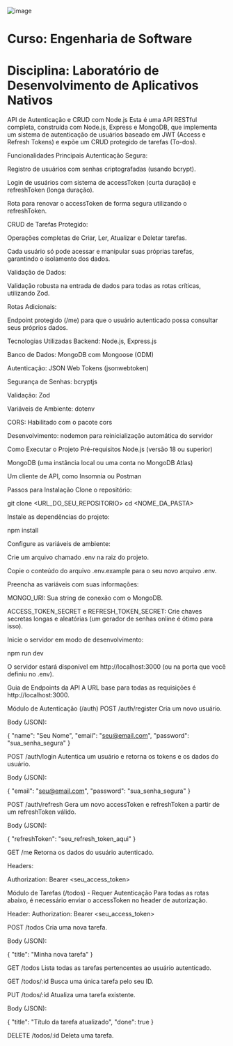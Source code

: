 ![image](https://github.com/yagojardimm/Trab-estrutura-de-dados/assets/134665777/0e4c999d-15b7-4b8a-ac69-aab319ffca37)
# Curso: Engenharia de Software 
# Disciplina: Laboratório de Desenvolvimento de Aplicativos Nativos

API de Autenticação e CRUD com Node.js
Esta é uma API RESTful completa, construída com Node.js, Express e MongoDB, que implementa um sistema de autenticação de usuários baseado em JWT (Access e Refresh Tokens) e expõe um CRUD protegido de tarefas (To-dos).

Funcionalidades Principais
Autenticação Segura:

Registro de usuários com senhas criptografadas (usando bcrypt).

Login de usuários com sistema de accessToken (curta duração) e refreshToken (longa duração).

Rota para renovar o accessToken de forma segura utilizando o refreshToken.

CRUD de Tarefas Protegido:

Operações completas de Criar, Ler, Atualizar e Deletar tarefas.

Cada usuário só pode acessar e manipular suas próprias tarefas, garantindo o isolamento dos dados.

Validação de Dados:

Validação robusta na entrada de dados para todas as rotas críticas, utilizando Zod.

Rotas Adicionais:

Endpoint protegido (/me) para que o usuário autenticado possa consultar seus próprios dados.

Tecnologias Utilizadas
Backend: Node.js, Express.js

Banco de Dados: MongoDB com Mongoose (ODM)

Autenticação: JSON Web Tokens (jsonwebtoken)

Segurança de Senhas: bcryptjs

Validação: Zod

Variáveis de Ambiente: dotenv

CORS: Habilitado com o pacote cors

Desenvolvimento: nodemon para reinicialização automática do servidor

Como Executar o Projeto
Pré-requisitos
Node.js (versão 18 ou superior)

MongoDB (uma instância local ou uma conta no MongoDB Atlas)

Um cliente de API, como Insomnia ou Postman

Passos para Instalação
Clone o repositório:

git clone <URL_DO_SEU_REPOSITORIO>
cd <NOME_DA_PASTA>

Instale as dependências do projeto:

npm install

Configure as variáveis de ambiente:

Crie um arquivo chamado .env na raiz do projeto.

Copie o conteúdo do arquivo .env.example para o seu novo arquivo .env.

Preencha as variáveis com suas informações:

MONGO_URI: Sua string de conexão com o MongoDB.

ACCESS_TOKEN_SECRET e REFRESH_TOKEN_SECRET: Crie chaves secretas longas e aleatórias (um gerador de senhas online é ótimo para isso).

Inicie o servidor em modo de desenvolvimento:

npm run dev

O servidor estará disponível em http://localhost:3000 (ou na porta que você definiu no .env).

Guia de Endpoints da API
A URL base para todas as requisições é http://localhost:3000.

Módulo de Autenticação (/auth)
POST /auth/register
Cria um novo usuário.

Body (JSON):

{
    "name": "Seu Nome",
    "email": "seu@email.com",
    "password": "sua_senha_segura"
}

POST /auth/login
Autentica um usuário e retorna os tokens e os dados do usuário.

Body (JSON):

{
    "email": "seu@email.com",
    "password": "sua_senha_segura"
}

POST /auth/refresh
Gera um novo accessToken e refreshToken a partir de um refreshToken válido.

Body (JSON):

{
    "refreshToken": "seu_refresh_token_aqui"
}

GET /me
Retorna os dados do usuário autenticado.

Headers:

Authorization: Bearer <seu_access_token>

Módulo de Tarefas (/todos) - Requer Autenticação
Para todas as rotas abaixo, é necessário enviar o accessToken no header de autorização.

Header: Authorization: Bearer <seu_access_token>

POST /todos
Cria uma nova tarefa.

Body (JSON):

{
    "title": "Minha nova tarefa"
}

GET /todos
Lista todas as tarefas pertencentes ao usuário autenticado.

GET /todos/:id
Busca uma única tarefa pelo seu ID.

PUT /todos/:id
Atualiza uma tarefa existente.

Body (JSON):

{
    "title": "Título da tarefa atualizado",
    "done": true
}

DELETE /todos/:id
Deleta uma tarefa.
